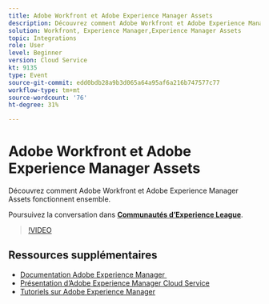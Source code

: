 ```yaml
---
title: Adobe Workfront et Adobe Experience Manager Assets
description: Découvrez comment Adobe Workfront et Adobe Experience Manager Assets fonctionnent ensemble.
solution: Workfront, Experience Manager,Experience Manager Assets
topic: Integrations
role: User
level: Beginner
version: Cloud Service
kt: 9135
type: Event
source-git-commit: edd0bdb28a9b3d065a64a95af6a216b747577c77
workflow-type: tm+mt
source-wordcount: '76'
ht-degree: 31%

---
```


# Adobe Workfront et Adobe Experience Manager Assets

Découvrez comment Adobe Workfront et Adobe Experience Manager Assets fonctionnent ensemble.

Poursuivez la conversation dans **[Communautés d’Experience League](https://adobe.ly/3kHfJED)**.

>[!VIDEO](https://video.tv.adobe.com/v/337578/?quality=12&learn=on&hidetitle=true)

## Ressources supplémentaires

- [Documentation Adobe Experience Manager ](https://experienceleague.adobe.com/docs/experience-manager-cloud-service.html?lang=fr)
- [Présentation d’Adobe Experience Manager Cloud Service](https://experienceleague.adobe.com/docs/experience-manager-cloud-service/overview/home.html?lang=fr)
- [Tutoriels sur Adobe Experience Manager](https://experienceleague.adobe.com/docs/experience-manager-tutorials.html?lang=fr)
